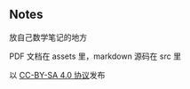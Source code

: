 ## Notes
放自己数学笔记的地方

PDF 文档在 assets 里，markdown 源码在 src 里

以 [CC-BY-SA 4.0 协议](https://creativecommons.org/licenses/by-sa/4.0/)发布
